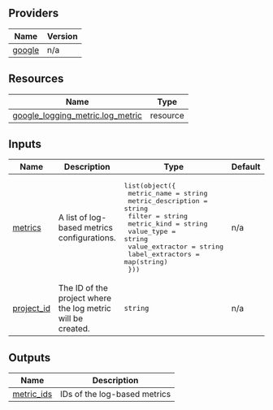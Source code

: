 <!-- BEGIN_TF_DOCS -->


## Providers

| Name | Version |
|------|---------|
| <a name="provider_google"></a> [google](#provider\_google) | n/a |

## Resources

| Name | Type |
|------|------|
| [google_logging_metric.log_metric](https://registry.terraform.io/providers/hashicorp/google/latest/docs/resources/logging_metric) | resource |

## Inputs

| Name | Description | Type | Default | Required |
|------|-------------|------|---------|:--------:|
| <a name="input_metrics"></a> [metrics](#input\_metrics) | A list of log-based metrics configurations. | <pre>list(object({<br>    metric_name        = string<br>    metric_description = string<br>    filter             = string<br>    metric_kind        = string<br>    value_type         = string<br>    value_extractor    = string<br>    label_extractors   = map(string)<br>  }))</pre> | n/a | yes |
| <a name="input_project_id"></a> [project\_id](#input\_project\_id) | The ID of the project where the log metric will be created. | `string` | n/a | yes |

## Outputs

| Name | Description |
|------|-------------|
| <a name="output_metric_ids"></a> [metric\_ids](#output\_metric\_ids) | IDs of the log-based metrics |
<!-- END_TF_DOCS -->